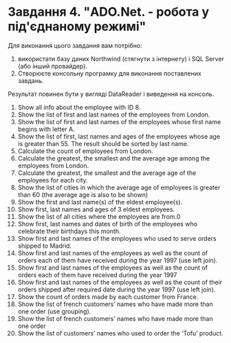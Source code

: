 # Завдання 4. "ADO.Net. - робота у під'єднаному режимі"

Для виконання цього завдання вам потрібно:

1) використати базу даних Northwind (стягнути з інтернету) і SQL Server  (або інший провайдер).
2) Створюєте консольну програмку для виконання поставлених завдань. 

Результат повинен бути у вигляді DataReader і виведення на консоль.

1. Show all info about the employee with ID 8.
2. Show the list of first and last names of the employees from London.
3. Show the list of first and last names of the employees whose first name begins with letter A.
4. Show the list of first, last names and ages of the employees whose age is greater than 55. The result should be sorted by last name.
5. Calculate the count of employees from London.
6. Calculate the greatest, the smallest and the average age among the employees from London.
7. Calculate the greatest, the smallest and the average age of the employees for each city.
8. Show the list of cities in which the average age of employees is greater than 60 (the average age is also to be shown)
9. Show the first and last name(s) of the eldest employee(s). 
10. Show first, last names and ages of 3 eldest employees.
11. Show the list of all cities where the employees are from.0
12. Show first, last names and dates of birth of the employees who celebrate their birthdays this month.
13. Show first and last names of the employees who used to serve orders shipped to Madrid.
14. Show first and last names of the employees as well as the count of orders each of them have received during the year 1997 (use left join).
15. Show first and last names of the employees as well as the count of orders each of them have received during the year 1997
16. Show first and last names of the employees as well as the count of their orders shipped after required date during the year 1997 (use left join).
17. Show the count of orders made by each customer from France.
18. Show the list of french customers’ names who have made more than one order (use grouping).
19. Show the list of french customers’ names who have made more than one order
20. Show the list of customers’ names who used to order the ‘Tofu’ product.
